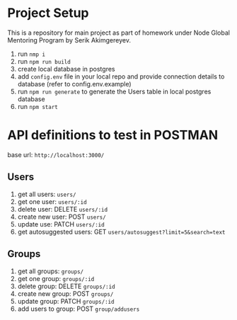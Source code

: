# Project Setup
This is a repository for main project as part of homework under Node Global Mentoring Program by Serik Akimgereyev.

1. run `nmp i`
2. run `npm run build`
3. create local database in postgres 
4. add `config.env` file in your local repo and provide connection details to database (refer to config.env.example)
5. run `npm run generate` to generate the Users table in local postgres database
6. run `npm start`

# API definitions to test in POSTMAN
base url: `http://localhost:3000/`
## Users
1. get all users: `users/`
2. get one user: `users/:id`
3. delete user: DELETE `users/:id`
4. create new user: POST `users/` 
5. update use: PATCH `users/:id`
6. get autosuggested users: GET `users/autosuggest?limit=5&search=text`

## Groups
1. get all groups: `groups/`
2. get one group: `groups/:id`
3. delete group: DELETE `groups/:id`
4. create new group: POST `groups/` 
5. update group: PATCH `groups/:id`
6. add users to group: POST `group/addusers`
